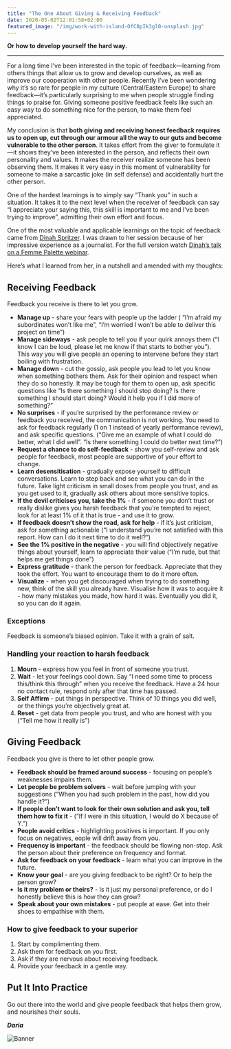 ```yaml
---
title: "The One About Giving & Receiving Feedback"
date: 2020-05-02T12:01:58+02:00
featured_image: "/img/work-with-island-OfC8pIk3gl0-unsplash.jpg"
---
```


**Or how to develop yourself the hard way.**

---

For a long time I’ve been interested in the topic of feedback—learning from others things that allow us to grow and develop ourselves, as well as improve our cooperation with other people. Recently I’ve been wondering why it’s so rare for people in my culture (Central/Eastern Europe) to share feedback—it’s particularly surprising to me when people struggle finding things to praise for. Giving someone positive feedback feels like such an easy way to do something nice for the person, to make them feel appreciated.

My conclusion is that **both giving and receiving honest feedback requires us to open up, cut through our armour all the way to our guts and become vulnerable to the other person**. It takes effort from the giver to formulate it—it shows they’ve been interested in the person, and reflects their own personality and values. It makes the receiver realize someone has been observing them. It makes it very easy in this moment of vulnerability for someone to make a sarcastic joke (in self defense) and accidentally hurt the other person.

One of the hardest learnings is to simply say “Thank you” in such a situation. It takes it to the next level when the receiver of feedback can say “I appreciate your saying this, this skill is important to me and I’ve been trying to improve”, admitting their own effort and focus.

One of the most valuable and applicable learnings on the topic of feedback came from [Dinah Spritzer](https://www.linkedin.com/in/dinahspritzer/). I was drawn to her session because of her impressive experience as a journalist. For the full version watch [Dinah’s talk on a Femme Palette webinar](https://vimeo.com/404698549).

Here’s what I learned from her, in a nutshell and amended with my thoughts:

## Receiving Feedback

Feedback you receive is there to let you grow.

* **Manage up** - share your fears with people up the ladder ( “I’m afraid my subordinates won’t like me”, “I’m worried I won’t be able to deliver this project on time”)
* **Manage sideways** - ask people to tell you if your quirk annoys them (“I know I can be loud, please let me know if that starts to bother you”). This way you will give people an opening to intervene before they start boiling with frustration.
* **Manage down** - cut the gossip, ask people you lead to let you know when something bothers them. Ask for their opinion and respect when they do so honestly. It may be tough for them to open up, ask specific questions like “Is there something I should stop doing? Is there something I should start doing? Would it help you if I did more of something?”
* **No surprises** - if you’re surprised by the performance review or feedback you received, the communication is not working. You need to ask for feedback regularly (1 on 1 instead of yearly performance review), and ask specific questions. (“Give me an example of what I could do better, what I did well”. “Is there something I could do better next time?”)
* **Request a chance to do self-feedback** - show you self-review and ask people for feedback, most people are supportive of your effort to change.
* **Learn desensitisation** - gradually expose yourself to difficult conversations. Learn to step back and see what you can do in the future. Take light criticism in small doses from people you trust, and as you get used to it, gradually ask others about more sensitive topics.
* **If the devil criticises you, take the 1%** - if someone you don’t trust or really dislike gives you harsh feedback that you’re tempted to reject, look for at least 1% of it that is true - and use it to grow.
* **If feedback doesn’t show the road, ask for help** - if it’s just criticism, ask for something actionable (“I understand you’re not satisfied with this report. How can I do it next time to do it well?”)
* **See the 1% positive in the negative** - you will find objectively negative things about yourself, learn to appreciate their value (“I’m rude, but that helps me get things done”)
* **Express gratitude** - thank the person for feedback. Appreciate that they took the effort. You want to encourage them to do it more often.
* **Visualize** - when you get discouraged when trying to do something new, think of the skill you already have. Visualise how it was to acquire it - how many mistakes you made, how hard it was. Eventually you did it, so you can do it again.

### Exceptions

Feedback is someone’s biased opinion. Take it with a grain of salt.

### Handling your reaction to harsh feedback

1. **Mourn** - express how you feel in front of someone you trust.
2. **Wait** - let your feelings cool down. Say “I need some time to process this/think this through” when you receive the feedback. Have a 24 hour no contact rule, respond only after that time has passed.
3. **Self Affirm** - put things in perspective. Think of 10 things you did well, or the things you’re objectively great at.
4. **Reset** - get data from people you trust, and who are honest with you (“Tell me how it really is”)

## Giving Feedback

Feedback you give is there to let other people grow.

* **Feedback should be framed around success** - focusing on people’s weaknesses impairs them.
* **Let people be problem solvers** - wait before jumping with your suggestions (“When you had such problem in the past, how did you handle it?”)
* **If people don’t want to look for their own solution and ask you, tell them how to fix it** - (“If I were in this situation, I would do X because of Y.”)
* **People avoid critics** - highlighting positives is important. If you only focus on negatives, eople will drift away from you.
* **Frequency is important** - the feedback should be flowing non-stop. Ask the person about their preference on frequency and format.
* **Ask for feedback on your feedback** - learn what you can improve in the future.
* **Know your goal** - are you giving feedback to be right? Or to help the person grow?
* **Is it my problem or theirs?** - Is it just my personal preference, or do I honestly believe this is how they can grow?
* **Speak about your own mistakes** - put people at ease. Get into their shoes to empathise with them.

### How to give feedback to your superior

1. Start by complimenting them.
2. Ask them for feedback on you first.
3. Ask if they are nervous about receiving feedback.
4. Provide your feedback in a gentle way.

## Put It Into Practice

Go out there into the world and give people feedback that helps them grow, and nourishes their souls.

_**Daria**_

![Banner](/images/dg-tcp.png)
